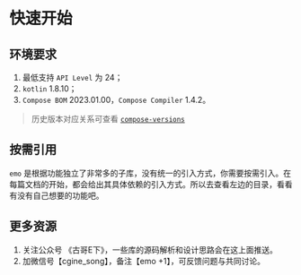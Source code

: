 # 快速开始

## 环境要求

1. 最低支持 `API Level` 为 24；
2. `kotlin` 1.8.10；
3. `Compose BOM` 2023.01.00，`Compose Compiler` 1.4.2。

>历史版本对应关系可查看 [`compose-versions`](https://github.com/cgspine/emo#compose-versions)


## 按需引用

`emo` 是根据功能独立了非常多的子库，没有统一的引入方式，你需要按需引入。在每篇文档的开始，都会给出其具体依赖的引入方式。所以去查看左边的目录，看看有没有自己想要的功能吧。


## 更多资源

1. 关注公众号 《古哥E下》，一些库的源码解析和设计思路会在这上面推送。
2. 加微信号【cgine_song】，备注【emo +1】，可反馈问题与共同讨论。


